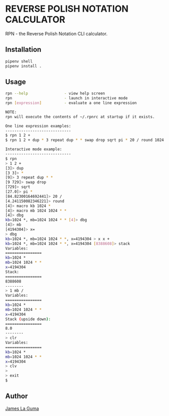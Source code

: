 # REVERSE POLISH NOTATION CALCULATOR

RPN - the Reverse Polish Notation CLI calculator.

## Installation


```bash
pipenv shell
pipenv install .
```

## Usage

```bash
rpn --help                - view help screen
rpn                       - launch in interactive mode
rpn [expression]          - evaluate a one line expression

NOTE:
rpn will execute the contents of ~/.rpnrc at startup if it exists.

One line expression examples:
-----------------------------
$ rpn 1 2 +
$ rpn 1 2 + dup * 3 repeat dup * * swap drop sqrt pi * 20 / round 1024 1024 * *

Interactive mode example:
-----------------------------
$ rpn
> 1 2 +
[3]> dup
[3 3]> *
[9]> 3 repeat dup * *
[9 729]> swap drop
[729]> sqrt
[27.0]> pi *
[84.82300164692441]> 20 /
[4.241150082346221]> round
[4]> macro kb 1024 *
[4]> macro mb 1024 1024 * *
[4]> dbg
kb=1024 *, mb=1024 1024 * * [4]> dbg
[4]> mb
[4194304]> x=
> dbg
kb=1024 *, mb=1024 1024 * *, x=4194304 > x x +
kb=1024 *, mb=1024 1024 * *, x=4194304 [8388608]> stack
Variables:
================
kb=1024 *
mb=1024 1024 * *
x=4194304
Stack:
================
8388608
--------
> 1 mb /
Variables:
================
kb=1024 *
mb=1024 1024 * *
x=4194304
Stack (upside down):
================
8.0
--------
> clr
Variables:
================
kb=1024 *
mb=1024 1024 * *
x=4194304
> clv
>
> exit
$
```


## Author
[James La Guma](https://www.linkedin.com/in/jlaguma/)
